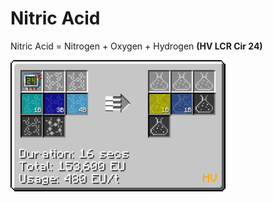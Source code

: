# Nitric Acid

Nitric Acid = Nitrogen + Oxygen + Hydrogen <hv>**(HV LCR Cir 24)**</hv> 

![nitric acid](HNO3_img/large_chemical_reactor_nitric_acid_from_elements.png)